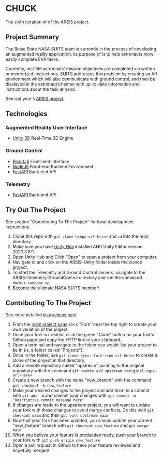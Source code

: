 # CHUCK
The sixth iteration of of the ARSIS project.

## Project Summary

The Boise State NASA SUITS team is currently in the process of developing an augmented 
reality application. its purpose of is to help astronauts more easily complete EVA tasks.

Currently, real-life astronauts’ mission objectives are completed via written or 
memorized instructions. SUITS addresses this problem by creating an AR environment which 
will also communicate with ground control, and then be displayed in the astronaut’s helmet 
with up-to-date information and instructions about the task at hand. 

See last year's [ARSIS project](https://github.com/NASA-SUITS-Teams/ARSIS-6).

## Technologies

### Augmented Reality User Interface
- [Unity 3D](https://unity.com/) Real-Time 3D Engine

### Ground Control
- [ReactJS](https://reactjs.org/) Front-end Interface
- [NodeJS](https://nodejs.org/en/) Front-end Runtime Environment
- [FastAPI](https://fastapi.tiangolo.com/) Back-end API

### Telemetry
- [FastAPI](https://fastapi.tiangolo.com/) Back-end API

## Try Out The Project
See section "Contributing To The Project" for local development instructions.
1. Clone this repo with `git clone <repo-url-here>` and `cd` into the repo directory.
2. Make sure you have [Unity Hub](https://unity.com/unity-hub) installed AND Unity Editor version 2020.3.8f1.
3. Open Unity Hub and Click "Open" to open a project from your computer.
4. Navigate to and click on the ARSIS-Unity folder inside the cloned project.
5. To start the Telemetry and Ground Control servers, navigate to the ARSIS-Telemetry-GroundControl directory and run the command `docker-compose up`
6. Become the ultimate NASA SUITS member!

## Contributing To The Project
See more detailed [instructions here](https://www.tomasbeuzen.com/post/git-fork-branch-pull/)
1. From the [main project page](https://github.com/BSU-SUITS-Team/ARSIS-6) click "Fork" near the top right to create your own variation of the project.
2. Once your fork is created, click the green "Code" button on your fork's Github page and copy the HTTP link to your clipboard.
3. Open a terminal and navigate to the folder you would like your project to be in (ie, a folder called "Projects").
4. Once in the folder, use `git clone <your-fork-repo-url-here>` to create a clone of the project in that directory.
5. Add a remote repository called "upstream" pointing to the original repository with the command `git remote add upstream <original-repo-url-here>`
6. Create a new branch with the name "new_branch" with the command `git checkout -b new_feature`
7. Make your desired changes to the project and add them to a commit with `git add -A` and commit your changes with `git commit -m "Descriptive commit message here"`
8. If changes are made to the upstream project, you will want to update your fork with those changes to avoid merge conflicts. Do this with `git checkout main` and then `git pull upstream main`
9. Now that your fork has been updated, you should update your current "new_feature" branch with `git checkout new_feature` and `git merge main`
10. When you believe your feature is production ready, push your branch to your fork with `git push origin new_feature`
11. Open a pull request in Github to have your feature reviewed and hopefully merged!
